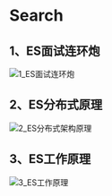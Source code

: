 # Search

## 1、ES面试连环炮

![1_ES面试连环炮](E:\study\dream\xmind\search\1_ES面试连环炮.png)

## 2、ES分布式原理

![2_ES分布式架构原理](E:\study\dream\xmind\search\2_ES分布式架构原理.png)

## 3、ES工作原理

![3_ES工作原理](E:\study\dream\xmind\search\3_ES工作原理.png)